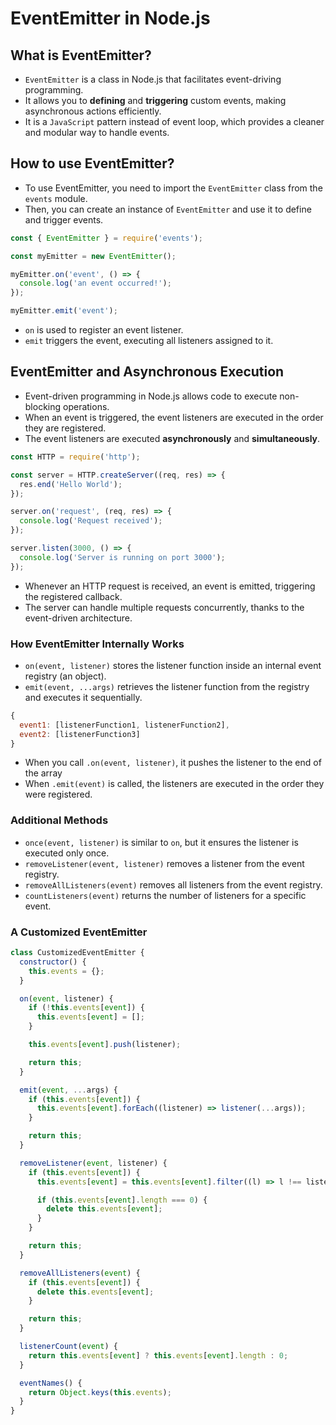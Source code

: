# EventEmitter in Node.js

## What is EventEmitter?

- `EventEmitter` is a class in Node.js that facilitates event-driving programming.
- It allows you to **defining** and **triggering** custom events, making asynchronous actions efficiently.
- It is a `JavaScript` pattern instead of event loop, which provides a cleaner and modular way to handle events.

## How to use EventEmitter?

- To use EventEmitter, you need to import the `EventEmitter` class from the `events` module.
- Then, you can create an instance of `EventEmitter` and use it to define and trigger events.

```javascript
const { EventEmitter } = require('events');

const myEmitter = new EventEmitter();

myEmitter.on('event', () => {
  console.log('an event occurred!');
});

myEmitter.emit('event');
```

- `on` is used to register an event listener.
- `emit` triggers the event, executing all listeners assigned to it.

## EventEmitter and Asynchronous Execution

- Event-driven programming in Node.js allows code to execute non-blocking operations.
- When an event is triggered, the event listeners are executed in the order they are registered.
- The event listeners are executed **asynchronously** and **simultaneously**.

```javascript
const HTTP = require('http');

const server = HTTP.createServer((req, res) => {
  res.end('Hello World');
});

server.on('request', (req, res) => {
  console.log('Request received');
});

server.listen(3000, () => {
  console.log('Server is running on port 3000');
});
```

- Whenever an HTTP request is received, an event is emitted, triggering the registered callback.
- The server can handle multiple requests concurrently, thanks to the event-driven architecture.

### How EventEmitter Internally Works

- `on(event, listener)` stores the listener function inside an internal event registry (an object).
- `emit(event, ...args)` retrieves the listener function from the registry and executes it sequentially.

```javascript
{
  event1: [listenerFunction1, listenerFunction2],
  event2: [listenerFunction3]
}
```

- When you call `.on(event, listener)`, it pushes the listener to the end of the array
- When `.emit(event)` is called, the listeners are executed in the order they were registered.

### Additional Methods

- `once(event, listener)` is similar to `on`, but it ensures the listener is executed only once.
- `removeListener(event, listener)` removes a listener from the event registry.
- `removeAllListeners(event)` removes all listeners from the event registry.
- `countListeners(event)` returns the number of listeners for a specific event.

### A Customized EventEmitter

```javascript
class CustomizedEventEmitter {
  constructor() {
    this.events = {};
  }

  on(event, listener) {
    if (!this.events[event]) {
      this.events[event] = [];
    }

    this.events[event].push(listener);

    return this;
  }

  emit(event, ...args) {
    if (this.events[event]) {
      this.events[event].forEach((listener) => listener(...args));
    }

    return this;
  }

  removeListener(event, listener) {
    if (this.events[event]) {
      this.events[event] = this.events[event].filter((l) => l !== listener);

      if (this.events[event].length === 0) {
        delete this.events[event];
      }
    }

    return this;
  }

  removeAllListeners(event) {
    if (this.events[event]) {
      delete this.events[event];
    }

    return this;
  }

  listenerCount(event) {
    return this.events[event] ? this.events[event].length : 0;
  }

  eventNames() {
    return Object.keys(this.events);
  }
}
```
